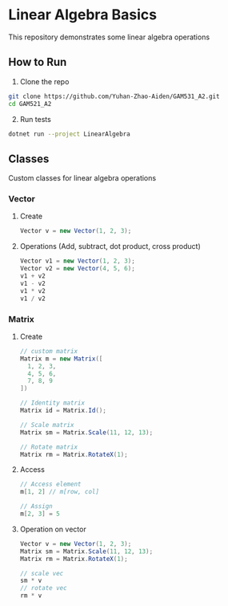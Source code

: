 # Linear Algebra Basics

This repository demonstrates some linear algebra operations

## How to Run
1. Clone the repo
```bash
git clone https://github.com/Yuhan-Zhao-Aiden/GAM531_A2.git
cd GAM521_A2
```
2. Run tests
```bash
dotnet run --project LinearAlgebra
```

## Classes
Custom classes for linear algebra operations
### Vector
1. Create
    ```csharp
    Vector v = new Vector(1, 2, 3);
    ```
2. Operations (Add, subtract, dot product, cross product)
    ```csharp
    Vector v1 = new Vector(1, 2, 3);
    Vector v2 = new Vector(4, 5, 6);
    v1 + v2
    v1 - v2
    v1 * v2
    v1 / v2
    ```

### Matrix
1. Create
    ```csharp
    // custom matrix
    Matrix m = new Matrix([
      1, 2, 3,
      4, 5, 6,
      7, 8, 9
    ])

    // Identity matrix
    Matrix id = Matrix.Id();

    // Scale matrix
    Matrix sm = Matrix.Scale(11, 12, 13);

    // Rotate matrix
    Matrix rm = Matrix.RotateX(1);
    ```
2. Access
    ```csharp
    // Access element
    m[1, 2] // m[row, col]

    // Assign
    m[2, 3] = 5
    ```
3. Operation on vector
    ```csharp
    Vector v = new Vector(1, 2, 3);
    Matrix sm = Matrix.Scale(11, 12, 13);
    Matrix rm = Matrix.RotateX(1);

    // scale vec
    sm * v
    // rotate vec
    rm * v
    ```